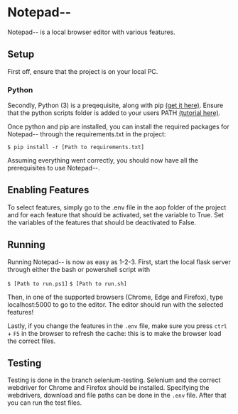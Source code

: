 # Notepad--
Notepad-- is a local browser editor with various features.

## Setup
First off, ensure that the project is on your local PC.

### Python
Secondly, Python (3) is a preqequisite, along with pip [(get it here)](https://www.python.org/downloads/). 
Ensure that the python scripts folder is added to your users PATH [(tutorial here)](https://stackoverflow.com/questions/44272416/how-to-add-a-folder-to-path-environment-variable-in-windows-10-with-screensho/44272417#44272417).

Once python and pip are installed, you can install the required packages for Notepad-- through 
the requirements.txt in the project:

```$ pip install -r [Path to requirements.txt]```

Assuming everything went correctly, you should now have all the prerequisites to use Notepad--.

## Enabling Features
To select features, simply go to the .env file in the aop folder of the project and for
each feature that should be activated, set the variable to True. Set the variables of the
features that should be deactivated to False.

## Running
Running Notepad-- is now as easy as 1-2-3. First, start the local flask server through either 
the bash or powershell script with

```$ [Path to run.ps1]```
```$ [Path to run.sh]```

Then, in one of the supported browsers (Chrome, Edge and Firefox), type localhost:5000 to 
go to the editor. The editor should run with the selected features!  

Lastly, if you change the features in the `.env` file, make sure you press `ctrl` + `F5` 
in the browser to refresh the cache: this is to make the browser load the correct files.

## Testing 
Testing is done in the branch selenium-testing. Selenium and the correct webdriver for Chrome and Firefox should be installed. Specifying the webdrivers, download and file paths can be done in the `.env` file. After that you can run the test files. 
